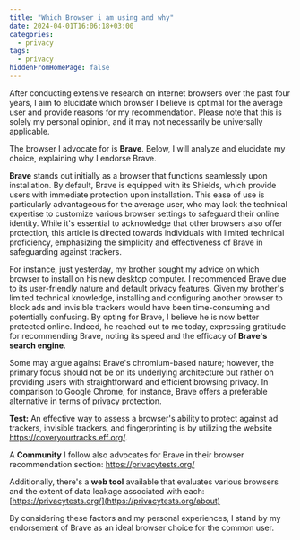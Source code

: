 ```yaml
---
title: "Which Browser i am using and why"
date: 2024-04-01T16:06:18+03:00
categories:
  - privacy
tags:
  - privacy
hiddenFromHomePage: false
---
```


After conducting extensive research on internet browsers over the past four years, I aim to elucidate which browser I believe is optimal for the average user and provide reasons for my recommendation. Please note that this is solely my personal opinion, and it may not necessarily be universally applicable.

The browser I advocate for is **Brave**. Below, I will analyze and elucidate my choice, explaining why I endorse Brave.

**Brave** stands out initially as a browser that functions seamlessly upon installation. By default, Brave is equipped with its Shields, which provide users with immediate protection upon installation. This ease of use is particularly advantageous for the average user, who may lack the technical expertise to customize various browser settings to safeguard their online identity. While it's essential to acknowledge that other browsers also offer protection, this article is directed towards individuals with limited technical proficiency, emphasizing the simplicity and effectiveness of Brave in safeguarding against trackers.

For instance, just yesterday, my brother sought my advice on which browser to install on his new desktop computer. I recommended Brave due to its user-friendly nature and default privacy features. Given my brother's limited technical knowledge, installing and configuring another browser to block ads and invisible trackers would have been time-consuming and potentially confusing. By opting for Brave, I believe he is now better protected online. Indeed, he reached out to me today, expressing gratitude for recommending Brave, noting its speed and the efficacy of **Brave's search engine**.

Some may argue against Brave's chromium-based nature; however, the primary focus should not be on its underlying architecture but rather on providing users with straightforward and efficient browsing privacy. In comparison to Google Chrome, for instance, Brave offers a preferable alternative in terms of privacy protection.

**Test:** An effective way to assess a browser's ability to protect against ad trackers, invisible trackers, and fingerprinting is by utilizing the website <https://coveryourtracks.eff.org/>.

A **Community** I follow also advocates for Brave in their browser recommendation section: <https://privacytests.org/>

Additionally, there's a **web tool** available that evaluates various browsers and the extent of data leakage associated with each: [https://privacytests.org/](https://privacytests.org/about)

By considering these factors and my personal experiences, I stand by my endorsement of Brave as an ideal browser choice for the common user.






